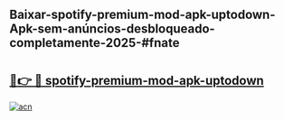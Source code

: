 ## Baixar-spotify-premium-mod-apk-uptodown-Apk-sem-anúncios-desbloqueado-completamente-2025-#fnate

# <h2><a href="https://ainizakaria.my?title=spotify-premium-mod-apk-uptodown&ref=20M">🔗👉 🔴 spotify-premium-mod-apk-uptodown</a></h2>

[![acn](https://github.com/user-attachments/assets/0f9c940e-d8b0-45ae-aac7-cd30a18b3e1c)](https://ainizakaria.my?title=spotify-premium-mod-apk-uptodown&ref=20M)


